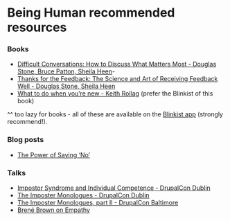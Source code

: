 # Being Human recommended resources

### Books
- [Difficult Conversations: How to Discuss What Matters Most -  Douglas Stone, Bruce Patton, Sheila Heen](http://www.goodreads.com/book/show/774088.Difficult_Conversations)-
- [Thanks for the Feedback: The Science and Art of Receiving Feedback Well - Douglas Stone, Sheila Heen](http://www.goodreads.com/book/show/18114120-thanks-for-the-feedback)
- [What to do when you’re new -  Keith Rollag](http://www.goodreads.com/book/show/25645133-what-to-do-when-you-re-new) (prefer the Blinkist of this book)

^^ too lazy for books - all of these are available on the [Blinkist app](https://www.blinkist.com/) (strongly recommend!).

### Blog posts
- [The Power of Saying ‘No’](http://www.huffingtonpost.com/jennifer-rollin/the-power-of-saying-no_b_10285096.html) 

### Talks 
- [Impostor Syndrome and Individual Competence - DrupalCon Dublin](http://bit.ly/imposter-syndrome-dublin)
- [The Imposter Monologues - DrupalCon Dublin](http://bit.ly/monologues-dublin)
- [The Imposter Monologues, part II - DrupalCon Baltimore](http://bit.ly/monologies-baltimore)
- [Brené Brown on Empathy](https://www.youtube.com/watch?v=1Evwgu369Jw)
